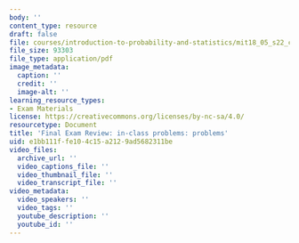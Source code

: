 ```yaml
---
body: ''
content_type: resource
draft: false
file: courses/introduction-to-probability-and-statistics/mit18_05_s22_classfinal_pset.pdf
file_size: 93303
file_type: application/pdf
image_metadata:
  caption: ''
  credit: ''
  image-alt: ''
learning_resource_types:
- Exam Materials
license: https://creativecommons.org/licenses/by-nc-sa/4.0/
resourcetype: Document
title: 'Final Exam Review: in-class problems: problems'
uid: e1bb111f-fe10-4c15-a212-9ad5682311be
video_files:
  archive_url: ''
  video_captions_file: ''
  video_thumbnail_file: ''
  video_transcript_file: ''
video_metadata:
  video_speakers: ''
  video_tags: ''
  youtube_description: ''
  youtube_id: ''
---
```

